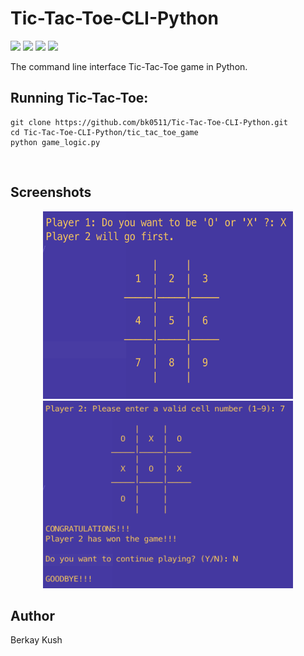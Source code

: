 # Tic-Tac-Toe-CLI-Python
![](https://img.shields.io/badge/Programming_Language-Python-blue.svg)
![](https://img.shields.io/badge/Game-Tic_Tac_Toe-yellow.svg)
![](https://img.shields.io/badge/Python_Version-3.10.5-brown.svg)
![](https://img.shields.io/badge/Status-Complete-green.svg)

The command line interface Tic-Tac-Toe game in Python.

## Running Tic-Tac-Toe:

```
git clone https://github.com/bk0511/Tic-Tac-Toe-CLI-Python.git
cd Tic-Tac-Toe-CLI-Python/tic_tac_toe_game
python game_logic.py
```

<p align="center">
<img src="">
</p>

## Screenshots
<p align="center">
<img width=400 height=300 src="/images/Screenshot-1.png">
  <img width=400 height=300 src="/images/Screenshot-2.png">
</p>

## Author
Berkay Kush
